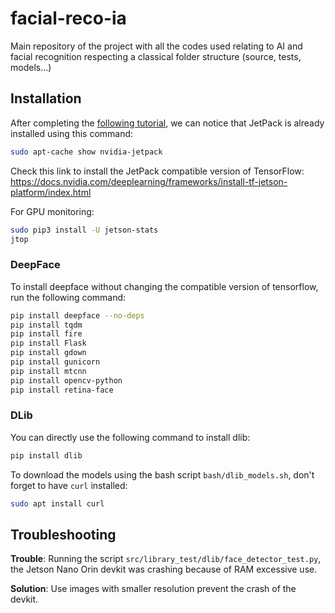 # facial-reco-ia

Main repository of the project with all the codes used relating to AI and facial recognition respecting a classical folder structure (source, tests, models...)

## Installation

After completing the [following tutorial](https://developer.nvidia.com/embedded/learn/get-started-jetson-orin-nano-devkit#next), we can notice that JetPack is already installed using this command:
```bash
sudo apt-cache show nvidia-jetpack
```

Check this link to install the JetPack compatible version of TensorFlow:
https://docs.nvidia.com/deeplearning/frameworks/install-tf-jetson-platform/index.html

For GPU monitoring:
```bash
sudo pip3 install -U jetson-stats
jtop
```

### DeepFace

To install deepface without changing the compatible version of tensorflow, run the following command:
```bash
pip install deepface --no-deps
pip install tqdm
pip install fire
pip install Flask
pip install gdown
pip install gunicorn
pip install mtcnn
pip install opencv-python
pip install retina-face
```

### DLib

You can directly use the following command to install dlib:
```bash
pip install dlib
```

To download the models using the bash script `bash/dlib_models.sh`, don't forget to have `curl` installed:
```bash
sudo apt install curl
```

## Troubleshooting

**Trouble**:
Running the script `src/library_test/dlib/face_detector_test.py`, the Jetson Nano Orin devkit was crashing because of RAM excessive use.

**Solution**: 
Use images with smaller resolution prevent the crash of the devkit.
